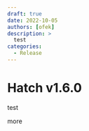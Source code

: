 ```yaml
---
draft: true
date: 2022-10-05
authors: [ofek]
description: >
  test
categories:
  - Release
---
```


# Hatch v1.6.0

test

<!-- more -->

more
